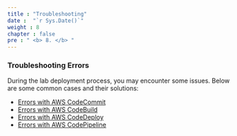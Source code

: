 ```yaml
---
title : "Troubleshooting"
date :  "`r Sys.Date()`" 
weight : 8
chapter : false
pre : " <b> 8. </b> "
---
```

### Troubleshooting Errors

During the lab deployment process, you may encounter some issues. Below are some common cases and their solutions:

- [Errors with AWS CodeCommit](https://docs.aws.amazon.com/codecommit/latest/userguide/troubleshooting.html)
- [Errors with AWS CodeBuild](https://docs.amazonaws.cn/en_us/codebuild/latest/userguide/troubleshooting.html)
- [Errors with AWS CodeDeploy](https://docs.aws.amazon.com/codedeploy/latest/userguide/troubleshooting.html)
- [Errors with AWS CodePipeline](https://docs.aws.amazon.com/codepipeline/latest/userguide/troubleshooting.html)